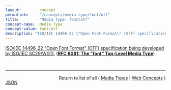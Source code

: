 ```yaml
---
layout:        concept
permalink:     "/concepts/media-type/font/otf"
title:         "Media Type: font/otf"
concept-name:  Media Type
concept-value: font/otf
description: "ISO/IEC 14496-22 \"Open Font Format\" (OFF) specification being developed by ISO/IEC SC29/WG11."
---
```


[ISO/IEC 14496-22 "Open Font Format" (OFF) specification being developed by ISO/IEC SC29/WG11.](https://datatracker.ietf.org/doc/html/rfc8081#section-4.4.3 "Read documentation for Media Type &#34;font/otf&#34;") (**[RFC 8081: The "font" Top-Level Media Type](/specs/IETF/RFC/8081 "This memo serves to register and document the &#34;font&#34; top-level media type, under which subtypes for representation formats for fonts may be registered. This document also serves as a registration application for a set of intended subtypes, which are representative of some existing subtypes already in use, and currently registered under the &#34;application&#34; tree by their separate registrations.")**)

<br/>
<hr/>

<p style="float : left"><a href="./font/otf.json" title="JSON representing this particular Web Concept value">JSON</a></p>
<p style="text-align: right">Return to list of all ( <a href="../media-type/">Media Types</a> | <a href="../">Web Concepts</a> )</p>
